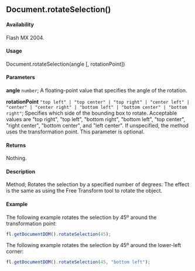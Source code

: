 ## Document.rotateSelection()

#### Availability

Flash MX 2004.

#### Usage

Document.rotateSelection(angle [, rotationPoint])

#### Parameters

**angle** `number`; A floating-point value that specifies the angle of the rotation.

**rotationPoint** `"top left" | "top center" | "top right" | "center left" | "center" | "center right" | "bottom left" | "bottom center" | "bottom right"`; Specifies which side of the bounding box to rotate. Acceptable values are "top right", "top left", "bottom right", "bottom left", "top center", "right center", "bottom center", and "left center". If unspecified, the method uses the transformation point. This parameter is optional.

#### Returns

Nothing.

#### Description

Method; Rotates the selection by a specified number of degrees. The effect is the same as using the Free Transform tool to rotate the object.

#### Example

The following example rotates the selection by 45º around the transformation point:

```javascript
fl.getDocumentDOM().rotateSelection(45);
```

The following example rotates the selection by 45º around the lower-left corner:

```javascript
fl.getDocumentDOM().rotateSelection(45, "bottom left");
```
